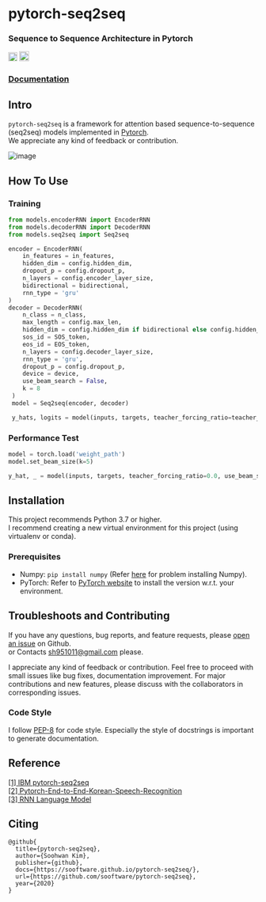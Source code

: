 # pytorch-seq2seq
  
### Sequence to Sequence Architecture in Pytorch  
[<img src="https://github.com/gentaiscool/end2end-asr-pytorch/raw/master/img/pytorch-logo-dark.png" height=18>](https://pytorch.org/) <img src="https://img.shields.io/badge/License-Apache--2.0-yellow" height=20>
  
### [**Documentation**](https://sooftware.github.io/pytorch-seq2seq/)
  
## Intro
  
`pytorch-seq2seq` is a framework for attention based sequence-to-sequence (seq2seq) models implemented in [Pytorch](https://pytorch.org/).  
We appreciate any kind of feedback or contribution.  
   
![image](https://user-images.githubusercontent.com/42150335/80314394-59844280-882c-11ea-924b-a3d714c78324.png)
  
## How To Use  
  
### Training

```python
from models.encoderRNN import EncoderRNN
from models.decoderRNN import DecoderRNN
from models.seq2seq import Seq2seq

encoder = EncoderRNN(
    in_features = in_features, 
    hidden_dim = config.hidden_dim, 
    dropout_p = config.dropout_p, 
    n_layers = config.encoder_layer_size, 
    bidirectional = bidirectional, 
    rnn_type = 'gru'
)
decoder = DecoderRNN(
    n_class = n_class, 
    max_length = config.max_len, 
    hidden_dim = config.hidden_dim if bidirectional else config.hidden_dim << 1,
    sos_id = SOS_token, 
    eos_id = EOS_token,
    n_layers = config.decoder_layer_size, 
    rnn_type = 'gru', 
    dropout_p = config.dropout_p,
    device = device, 
    use_beam_search = False, 
    k = 8
 )
 model = Seq2seq(encoder, decoder)

 y_hats, logits = model(inputs, targets, teacher_forcing_ratio=teacher_forcing_ratio)
```
  
### Performance Test
```python
model = torch.load('weight_path')
model.set_beam_size(k=5)

y_hat, _ = model(inputs, targets, teacher_forcing_ratio=0.0, use_beam_search=True)
```

## Installation
This project recommends Python 3.7 or higher.   
I recommend creating a new virtual environment for this project (using virtualenv or conda).  

### Prerequisites
  
* Numpy: `pip install numpy` (Refer [here](https://github.com/numpy/numpy) for problem installing Numpy).
* PyTorch: Refer to [PyTorch website](http://pytorch.org/) to install the version w.r.t. your environment.
  
## Troubleshoots and Contributing
If you have any questions, bug reports, and feature requests, please [open an issue](https://github.com/sh951011/PyTorch-Seq2seq/issues) on Github.  
or Contacts sh951011@gmail.com please.
  
I appreciate any kind of feedback or contribution.  Feel free to proceed with small issues like bug fixes, documentation improvement.  For major contributions and new features, please discuss with the collaborators in corresponding issues.  

### Code Style
I follow [PEP-8](https://www.python.org/dev/peps/pep-0008/) for code style. Especially the style of docstrings is important to generate documentation.  
  
## Reference
[[1]   IBM pytorch-seq2seq](https://github.com/IBM/pytorch-seq2seq)   
[[2]   Pytorch-End-to-End-Korean-Speech-Recognition](https://github.com/sooftware/End-to-End-Korean-Speech-Recognition)      
[[3]   RNN Language Model](https://github.com/sooftware/char-rnnlm)      
  
## Citing
```
@github{
  title={pytorch-seq2seq},
  author={Soohwan Kim},
  publisher={github},
  docs={https://sooftware.github.io/pytorch-seq2seq/},
  url={https://github.com/sooftware/pytorch-seq2seq},
  year={2020}
}
```
